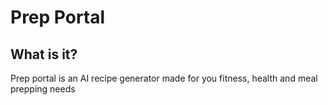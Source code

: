 # Prep Portal

## What is it?

Prep portal is an AI recipe generator made for you fitness, health and meal prepping needs
